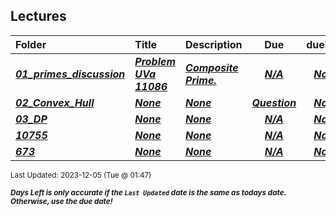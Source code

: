 ## Lectures

| Folder | Title | Description | Due | dueDate |  |
|:------|:------|:------|:-----:|:-----:|-----|
| ***<a href="https://github.com/rugbyprof/4883-Programming_Techniques/tree/master/Lectures/01_primes_discussion">01_primes_discussion</a>*** | ***<a href="https://github.com/rugbyprof/4883-Programming_Techniques/tree/master/Lectures/01_primes_discussion"> Problem UVa 11086 </a>*** | ***<a href="https://github.com/rugbyprof/4883-Programming_Techniques/tree/master/Lectures/01_primes_discussion"> Composite Prime.</a>*** | ***<a href="https://github.com/rugbyprof/4883-Programming_Techniques/tree/master/Lectures/01_primes_discussion">N/A</a>*** | ***<a href="https://github.com/rugbyprof/4883-Programming_Techniques/tree/master/Lectures/01_primes_discussion">None</a>*** |  |
| ***<a href="https://github.com/rugbyprof/4883-Programming_Techniques/tree/master/Lectures/02_Convex_Hull">02_Convex_Hull</a>*** | ***<a href="https://github.com/rugbyprof/4883-Programming_Techniques/tree/master/Lectures/02_Convex_Hull">None</a>*** | ***<a href="https://github.com/rugbyprof/4883-Programming_Techniques/tree/master/Lectures/02_Convex_Hull">None</a>*** | ***<a href="https://github.com/rugbyprof/4883-Programming_Techniques/tree/master/Lectures/02_Convex_Hull"> Question</a>*** | ***<a href="https://github.com/rugbyprof/4883-Programming_Techniques/tree/master/Lectures/02_Convex_Hull">None</a>*** |  |
| ***<a href="https://github.com/rugbyprof/4883-Programming_Techniques/tree/master/Lectures/03_DP">03_DP</a>*** | ***<a href="https://github.com/rugbyprof/4883-Programming_Techniques/tree/master/Lectures/03_DP">None</a>*** | ***<a href="https://github.com/rugbyprof/4883-Programming_Techniques/tree/master/Lectures/03_DP">None</a>*** | ***<a href="https://github.com/rugbyprof/4883-Programming_Techniques/tree/master/Lectures/03_DP">N/A</a>*** | ***<a href="https://github.com/rugbyprof/4883-Programming_Techniques/tree/master/Lectures/03_DP">None</a>*** |  |
| ***<a href="https://github.com/rugbyprof/4883-Programming_Techniques/tree/master/Lectures/10755">10755</a>*** | ***<a href="https://github.com/rugbyprof/4883-Programming_Techniques/tree/master/Lectures/10755">None</a>*** | ***<a href="https://github.com/rugbyprof/4883-Programming_Techniques/tree/master/Lectures/10755">None</a>*** | ***<a href="https://github.com/rugbyprof/4883-Programming_Techniques/tree/master/Lectures/10755">N/A</a>*** | ***<a href="https://github.com/rugbyprof/4883-Programming_Techniques/tree/master/Lectures/10755">None</a>*** |  |
| ***<a href="https://github.com/rugbyprof/4883-Programming_Techniques/tree/master/Lectures/673">673</a>*** | ***<a href="https://github.com/rugbyprof/4883-Programming_Techniques/tree/master/Lectures/673">None</a>*** | ***<a href="https://github.com/rugbyprof/4883-Programming_Techniques/tree/master/Lectures/673">None</a>*** | ***<a href="https://github.com/rugbyprof/4883-Programming_Techniques/tree/master/Lectures/673">N/A</a>*** | ***<a href="https://github.com/rugbyprof/4883-Programming_Techniques/tree/master/Lectures/673">None</a>*** |  |

<sup>Last Updated: 2023-12-05 (Tue @ 01:47)</sup> 

<sup>***Days Left is only accurate if the `Last Updated` date is the same as todays date. Otherwise, use the due date!***</sup> 